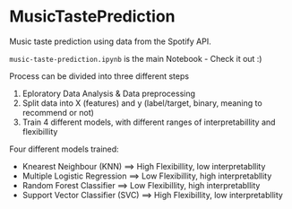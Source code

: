 # MusicTastePrediction


Music taste prediction using data from the Spotify API.

`music-taste-prediction.ipynb` is the main Notebook - Check it out :)

Process can be divided into three different steps

1. Eploratory Data Analysis & Data preprocessing
2. Split data into X (features) and y (label/target, binary, meaning to recommend or not)
3. Train 4 different models, with different ranges of interpretabillity and flexibillity

Four different models trained:

- Knearest Neighbour (KNN) ==> High Flexibillity, low interpretabllity
- Multiple Logistic Regression ==> Low Flexibillity, high interpretabllity
- Random Forest Classifier ==> Low Flexibillity, high interpretabllity
- Support Vector Classifier (SVC) ==> High Flexibillity, low interpretabllity



